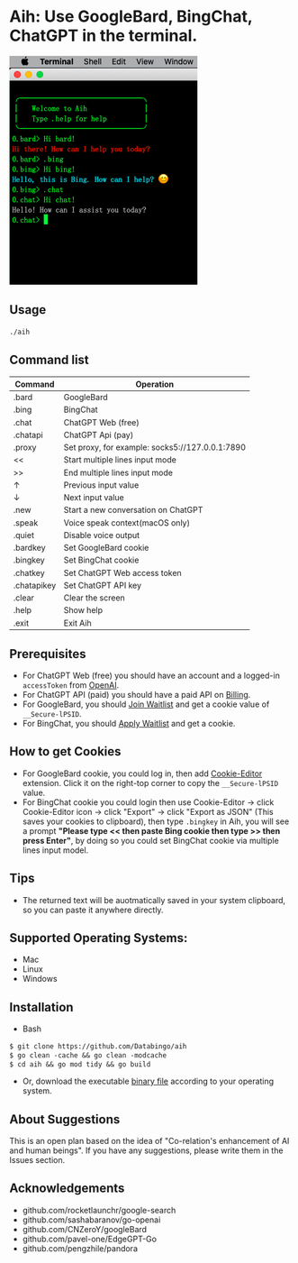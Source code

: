 # Aih: Use GoogleBard, BingChat, ChatGPT in the terminal.

![screenshot](aih.png)

## Usage

```bash
./aih
```

## Command list
| Command   | Operation|
|-----------|----------|
|.bard      | GoogleBard|
|.bing      | BingChat|
|.chat      | ChatGPT Web (free)|
|.chatapi   | ChatGPT Api (pay) |
|.proxy     | Set proxy, for example: socks5://127.0.0.1:7890|
|<<         | Start multiple lines input mode|
|>>         | End multiple lines input mode|
|↑          | Previous input value|
|↓          | Next input value|
|.new       | Start a new conversation on ChatGPT|
|.speak     | Voice speak context(macOS only)|
|.quiet     | Disable voice output |
|.bardkey   | Set GoogleBard cookie|
|.bingkey   | Set BingChat cookie|
|.chatkey   | Set ChatGPT Web access token|
|.chatapikey| Set ChatGPT API key|
|.clear     | Clear the screen|
|.help      | Show help|
|.exit      | Exit Aih|

## Prerequisites
- For ChatGPT Web (free) you should have an account and a logged-in `accessToken` from [OpenAI](https://chat.openai.com/api/auth/session).
- For ChatGPT API (paid) you should have a paid API on [Billing](https://platform.openai.com/account/billing/overview). 
- For GoogleBard, you should [Join Waitlist](https://bard.google.com) and get a cookie value of `__Secure-lPSID`.
- For BingChat, you should [Apply Waitlist](https://bing.com/new) and get a cookie.

## How to get Cookies
- For GoogleBard cookie, you could log in, then add [Cookie-Editor](https://cookie-editor.cgagnier.ca) extension. Click it on the right-top corner to copy the `__Secure-lPSID` value.
- For BingChat cookie you could login then use Cookie-Editor -> click Cookie-Editor icon -> click "Export" -> click "Export as JSON" (This saves your cookies to clipboard), then type `.bingkey` in Aih, you will see a prompt **"Please type << then paste Bing cookie then type >> then press Enter"**, by doing so you could set BingChat cookie via multiple lines input model.

## Tips
- The returned text will be auotmatically saved in your system clipboard, so you can paste it anywhere directly.

## Supported Operating Systems:
- Mac
- Linux
- Windows

## Installation

- Bash
```
$ git clone https://github.com/Databingo/aih
$ go clean -cache && go clean -modcache 
$ cd aih && go mod tidy && go build 
```
- Or, download the executable [binary file](https://github.com/Databingo/aih/releases/tag/v0.1.0) according to your operating system.

## About Suggestions
This is an open plan based on the idea of "Co-relation's enhancement of AI and human beings". If you have any suggestions, please write them in the Issues section.

## Acknowledgements
- github.com/rocketlaunchr/google-search
- github.com/sashabaranov/go-openai 
- github.com/CNZeroY/googleBard
- github.com/pavel-one/EdgeGPT-Go
- github.com/pengzhile/pandora
